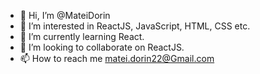 - 👋 Hi, I’m @MateiDorin
- 👀 I’m interested in ReactJS, JavaScript, HTML, CSS etc.
- 🌱 I’m currently learning React.
- 💞️ I’m looking to collaborate on ReactJS.
- 📫 How to reach me matei.dorin22@Gmail.com

<!---
MateiDorin/MateiDorin is a ✨ special ✨ repository because its `README.md` (this file) appears on your GitHub profile.
You can click the Preview link to take a look at your changes.
--->
